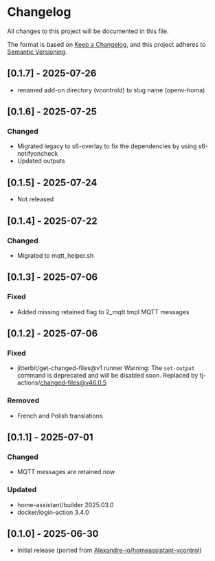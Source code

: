 <!-- https://developers.home-assistant.io/docs/add-ons/presentation#keeping-a-changelog -->
# Changelog

All changes to this project will be documented in this file.

The format is based on [Keep a Changelog](https://keepachangelog.com/en/1.0.0/),
and this project adheres to [Semantic Versioning](https://semver.org/spec/v2.0.0.html).

## [0.1.7] - 2025-07-26
- renamed add-on directory (vcontrold) to slug name (openv-homa)

## [0.1.6] - 2025-07-25
### Changed
- Migrated legacy to s6-overlay to fix the dependencies by using s6-notifyoncheck
- Updated outputs

## [0.1.5] - 2025-07-24
- Not released

## [0.1.4] - 2025-07-22
### Changed
- Migrated to mqtt_helper.sh

## [0.1.3] - 2025-07-06
### Fixed
- Added missing retained flag to 2_mqtt.tmpl MQTT messages

## [0.1.2] - 2025-07-06
### Fixed
- jitterbit/get-changed-files@v1 runner Warning: The `set-output` command is deprecated and will be disabled soon. Replaced by tj-actions/changed-files@v46.0.5
### Removed
- French and Polish translations

## [0.1.1] - 2025-07-01
### Changed
- MQTT messages are retained now
### Updated
- home-assistant/builder 2025.03.0
- docker/login-action 3.4.0

## [0.1.0] - 2025-06-30
- Initial release (ported from [Alexandre-io/homeassistant-vcontrol](https://github.com/Alexandre-io/homeassistant-vcontrol))
